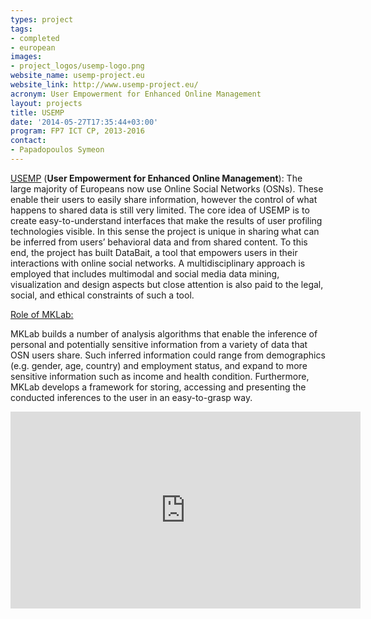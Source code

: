 ```yaml
---
types: project
tags:
- completed
- european
images:
- project_logos/usemp-logo.png
website_name: usemp-project.eu
website_link: http://www.usemp-project.eu/
acronym: User Empowerment for Enhanced Online Management
layout: projects
title: USEMP
date: '2014-05-27T17:35:44+03:00'
program: FP7 ICT CP, 2013-2016
contact: 
- Papadopoulos Symeon
---
```

<p><a href="http://www.usemp-project.eu/">USEMP</a> (<strong>User Empowerment for Enhanced Online Management</strong>): The large majority of Europeans now use Online Social Networks (OSNs). These enable their users to easily share information, however the control of what happens to shared data is still very limited. The core idea of USEMP is to create easy-to-understand interfaces that make the results of user profiling technologies visible. In this sense the project is unique in sharing what can be inferred from users’ behavioral data and from shared content. To this end, the project has built DataBait, a tool that empowers users in their interactions with online social networks. A multidisciplinary approach is employed that includes multimodal and social media data mining, visualization and design aspects but close attention is also paid to the legal, social, and ethical constraints of such a tool.</p>
<p><u>Role of MKLab:</u></p>
<p>MKLab builds a number of analysis algorithms that enable the inference of personal and potentially sensitive information from a variety of data that OSN users share. Such inferred information could range from demographics (e.g. gender, age, country) and employment status, and expand to more sensitive information such as income and health condition. Furthermore, MKLab develops a framework for storing, accessing and presenting the conducted inferences to the user in an easy-to-grasp way.</p>
<p><iframe allowfullscreen="" frameborder="0" height="315" src="https://www.youtube.com/embed/dJinztt5PrA" width="560"></iframe></p>
<p>&nbsp;</p>
